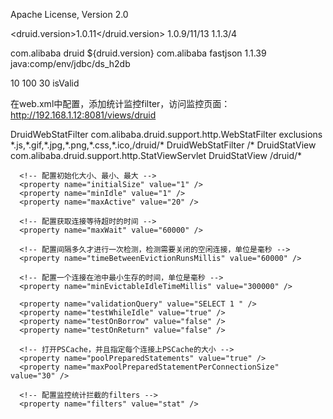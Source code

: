 
Apache License, Version 2.0

<druid.version>1.0.11</druid.version>
<version>1.0.9/11/13 1.1.3/4</version>

<dependency>
        <groupId>com.alibaba</groupId>
        <artifactId>druid</artifactId>
        <version>${druid.version}</version>
</dependency>
 
<dependency>
  <groupId>com.alibaba</groupId>
  <artifactId>fastjson</artifactId>
  <version>1.1.39</version>
</dependency>



<bean id="dataSource" class="org.springframework.jndi.JndiObjectFactoryBean">
	<property name="jndiName">
		<value>java:comp/env/jdbc/ds_h2db</value>
	</property>
</bean>

<bean id="dataSource" class="org.apache.commons.dbcp.BasicDataSource"
	destroy-method="close">
	<property name="driverClassName" value="${jdbc.driver}" />
	<property name="url" value="${jdbc.url}" />
	<property name="username" value="${jdbc.username}" />
	<property name="password" value="${jdbc.password}" />
	<property name="defaultAutoCommit" value="false" />
	<property name="initialSize" value="2" />
	<property name="maxActive" value="10" />
	<property name="maxWait" value="60000" />
</bean>

<bean id="dataSource" class="com.alibaba.druid.pool.DruidDataSource"
	init-method="init" destroy-method="close">
	<property name="url" value="${jdbc.url}" />
	<property name="username" value="${jdbc.username}" />
	<property name="password" value="${jdbc.password}" />
	<property name="initialSize" value="${jdbc.initialPoolSize}" />
	<property name="minIdle" value="${jdbc.minPoolSize}" />
	<property name="maxActive" value="${jdbc.maxPoolSize}" />
	<property name="validationQuery" value="${jdbc.validationQuery}" />
	<property name="maxWait" value="60000" />
	<property name="timeBetweenEvictionRunsMillis" value="60000" />
	<property name="minEvictableIdleTimeMillis" value="300000" />
	<property name="testWhileIdle" value="true" />
	<property name="testOnBorrow" value="false" />
	<property name="testOnReturn" value="false" />
	<property name="poolPreparedStatements" value="true" />
	<property name="maxPoolPreparedStatementPerConnectionSize"
		value="20" />
	<property name="filters" value="stat,log4j,wall" />
</bean>



<bean id="dataSource" class="com.alibaba.druid.pool.DruidDataSource"
	init-method="init" destroy-method="close">
	<property name="url" value="${jdbc_url}" />
	<property name="username" value="${jdbc_user}" />
	<property name="password" value="${jdbc_password}" />
	<property name="filters" value="stat" />
	<property name="maxActive" value="20" />
	<property name="initialSize" value="1" />
	<property name="maxWait" value="60000" />
	<property name="minIdle" value="1" />
	<property name="timeBetweenEvictionRunsMillis" value="60000" />
	<property name="minEvictableIdleTimeMillis" value="300000" />
	<property name="validationQuery" value="SELECT 'x'" />
	<property name="testWhileIdle" value="true" />
	<property name="testOnBorrow" value="false" />
	<property name="testOnReturn" value="false" />
	<property name="poolPreparedStatements" value="true" />
	<property name="maxPoolPreparedStatementPerConnectionSize" value="50" />
</bean>

<!-- Druid 数据库源配置 -->
<bean id="mainDataSource" class="com.alibaba.druid.pool.DruidDataSource"
	init-method="init" destroy-method="close">
	<!-- 基本属性 url、user、password -->
	<property name="url" value="${main.db.jdbcUrl}" />
	<property name="username" value="${main.db.username}" />
	<property name="password" value="${main.db.password}" />
	<!-- 配置初始化大小、最小、最大 -->
	<property name="initialSize" value="${main.db.initialSize}" />
	<property name="minIdle" value="${main.db.minIdle}" />
	<property name="maxActive" value="${main.db.maxActive}" />
	<!-- 配置获取连接等待超时的时间 -->
	<property name="maxWait" value="${main.db.maxWait}" />
	<!-- 配置间隔多久才进行一次检测，检测需要关闭的空闲连接，单位是毫秒 -->
	<property name="timeBetweenEvictionRunsMillis" value="50" />
	<!-- 配置一个连接在池中最小生存的时间，单位是毫秒 -->
	<property name="minEvictableIdleTimeMillis" value="300000" />
	<property name="validationQuery" value="select 1" />
	<property name="testWhileIdle" value="true" />
	<property name="testOnBorrow" value="true" />
	<property name="testOnReturn" value="true" />
	<!-- 超过时间限制是否回收 -->
	<property name="removeAbandoned" value="true" />
	<!-- 超时时间；单位为秒。180秒=3分钟 -->
	<property name="removeAbandonedTimeout" value="500000000" />
	<!-- 关闭abanded连接时输出错误日志 -->
	<property name="logAbandoned" value="true" />
	<!-- 打开PSCache，并且指定每个连接上PSCache的大小 -->
	<!--property name="poolPreparedStatements" value="true"/> <property name="maxPoolPreparedStatementPerConnectionSize" 
		value="20"/ -->
	<!-- 配置监控统计拦截的filters。状态统计：stat，日常记录：slf4j -->
	<property name="filters" value="stat,slf4j" />
</bean>


<bean id="dataSource" class="org.vibur.dbcp.ViburDBCPDataSource"
	init-method="start" destroy-method="terminate">
	<property name="jdbcUrl" value="jdbc:hsqldb:mem:sakila;shutdown=false" />
	<property name="username" value="sa" />
	<property name="password" value="" />
	<property name="poolInitialSize">10</property>
	<property name="poolMaxSize">100</property>
	<property name="connectionIdleLimitInSeconds">30</property>
	<property name="testConnectionQuery">isValid</property>
	<property name="logQueryExecutionLongerThanMs" value="500" />
	<property name="logStackTraceForLongQueryExecution" value="true" />
	<property name="statementCacheMaxSize" value="200" />
</bean>



在web.xml中配置，添加统计监控filter，访问监控页面：http://192.168.1.12:8081/views/druid

<filter>
  <filter-name>DruidWebStatFilter</filter-name>
  <filter-class>com.alibaba.druid.support.http.WebStatFilter</filter-class>
  <init-param>
  <param-name>exclusions</param-name>
  <param-value>*.js,*.gif,*.jpg,*.png,*.css,*.ico,/druid/*</param-value>
  </init-param>
</filter>
<filter-mapping>
    <filter-name>DruidWebStatFilter</filter-name>
    <url-pattern>/*</url-pattern>
</filter-mapping>
<servlet>
    <servlet-name>DruidStatView</servlet-name>
    <servlet-class>com.alibaba.druid.support.http.StatViewServlet</servlet-class>
</servlet>
<servlet-mapping>
    <servlet-name>DruidStatView</servlet-name>
    <url-pattern>/druid/*</url-pattern>
</servlet-mapping>


<bean id="dataSource" class="com.alibaba.druid.pool.DruidDataSource" init-method="init" destroy-method="close"> 
      <!-- 基本属性 url、user、password -->
      <property name="url" value="${jdbc_url}" />
      <property name="username" value="${jdbc_user}" />
      <property name="password" value="${jdbc_password}" />

      <!-- 配置初始化大小、最小、最大 -->
      <property name="initialSize" value="1" />
      <property name="minIdle" value="1" /> 
      <property name="maxActive" value="20" />

      <!-- 配置获取连接等待超时的时间 -->
      <property name="maxWait" value="60000" />

      <!-- 配置间隔多久才进行一次检测，检测需要关闭的空闲连接，单位是毫秒 -->
      <property name="timeBetweenEvictionRunsMillis" value="60000" />

      <!-- 配置一个连接在池中最小生存的时间，单位是毫秒 -->
      <property name="minEvictableIdleTimeMillis" value="300000" />

      <property name="validationQuery" value="SELECT 1 " />
      <property name="testWhileIdle" value="true" />
      <property name="testOnBorrow" value="false" />
      <property name="testOnReturn" value="false" />

      <!-- 打开PSCache，并且指定每个连接上PSCache的大小 -->
      <property name="poolPreparedStatements" value="true" />
      <property name="maxPoolPreparedStatementPerConnectionSize" value="30" />

      <!-- 配置监控统计拦截的filters -->
      <property name="filters" value="stat" /> 
  </bean>
  
<!-- 只需要修改initialSize、minIdle、maxActive。
如果用Oracle，则把poolPreparedStatements配置为true，mysql可以配置为false。
分库分表较多的数据库，建议配置为false。-->


  
  
  
